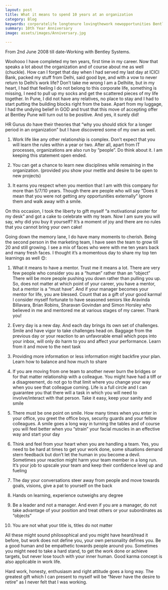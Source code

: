 ```yaml
---
layout: post
title: What it means to spend 10 years at an organization
category: Blog
keywords: corporatelife longtenure lovingthework newopportunities BentleySystems worklife
summary: 10th Year Anniversary
image: assets/images/Anniversary.jpg

---
```


From 2nd June 2008 till date-Working with Bentley Systems. 

Woohooo I have completed my ten years, first time in my career. Now that speaks a lot about the organization and of course about me as well (chuckle). How can I forget that day when I had served my last day at ICICI Bank, packed my stuff from Delhi, said good bye, and with a vow to never return to Delhi’s work life? Don’t take me wrong I am a Delhiite, but in my heart, I had that feeling I do not belong to this corporate life, something is missing, I need to pull up my socks and get the scattered pieces of my life together. In Pune, I did not have any relatives, no place to stay and I had to start putting the building blocks right from the base. Apart from my luggage, I had the undying belief in GOD and trust that this move of accepting offer at Bentley Pune will turn out to be positive. And yes, it surely did!

HR Gurus do have their theories that “why you should stick for a longer period in an organization” but I have discovered some of my own as well.

1) Work life like any other relationship is complex. Don’t expect that you will learn the rules within a year or two. After all, apart from IT processes, organizations are also run by “people”. Do think about it. I am keeping this statement open ended.

2) You can get a chance to learn new disciplines while remaining in the organization. (provided you show your mettle and desire to be open to new projects)

3) It earns you respect when you mention that I am with this company for more than 5/7/10 years. Though there are people who will say “Does it mean that you were not getting any opportunities externally” Ignore them and walk away with a smile.

On this occasion, I took the liberty to gift myself “a motivational poster for my desk” and got a cake to celebrate with my team. Now I am sure you will say, why did you buy it yourself? It’s a moment of joy and there are no rules that you cannot bring your own cake! 

Going down the memory lane, I do have many moments to cherish. Being the second person in the marketing team, I have seen the team to grow till 20 and still growing. I see a mix of faces who were with me ten years back and many fresh faces. I thought it’s a momentous day to share my top ten learnings as well 😊: 

1) What it means to have a mentor. Trust me it means a lot. There are very few people who consider you as a “human” rather than an “object” There will be more people pushing you down rather than pulling you up. So, does not matter at which point of your career, you have a mentor, but a mentor is a “must have”. And if your manager becomes your mentor for life, you are blessed. Count that as a gift of your good karma! I consider myself fortunate to have seasoned seniors like Aravinda Billavara, Brian Robins, Sharavan Govindan and Simon Horsley who believed in me and mentored me at various stages of my career. Thank you! 

2) Every day is a new day. And each day brings its own set of challenges. Smile and have vigor to take challenges head on. Baggage from the previous day or your reaction to an unfavorable email which pops into your inbox, will only do harm to you and affect your performance. Learn from it and move to the next task

3) Providing more information or less information might backfire your plan. Learn how to balance and how much to share

4) If you are moving from one team to another never burn the bridges or for that matter relationship with a colleague. You might have had a tiff or a disagreement, do not go to that limit where you change your way when you see that colleague coming. Life is a full circle and I can guarantee you that there will a task in which you will need to involve/interact with that person. Take it easy, keep your sanity and smile

5) There must be one point on smile. How many times when you enter in your office, you greet the office boys, security guards and your fellow colleagues. A smile goes a long way in turning the tables and of course you will feel better when you “strain” your facial muscles in an effective way and start your day

6) Think and feel from your heart when you are handling a team. Yes, you need to be hard at times to get your work done, some situations demand stern feedback but don’t let the human in you become a devil. Sometimes your reaction might harm your team member in a long run. It’s your job to upscale your team and keep their confidence level up and fueling

7) The day your conversations steer away from people and move towards goals, visions, give a pat to yourself on the back

8) Hands on learning, experience outweighs any degree

9) Be a leader and not a manager. And even if you are a manager, do not take advantage of your position and treat others or your subordinates as “objects”

10) You are not what your title is, titles do not matter

All these might sound philosophical and you might have heard/read it before, but work does not define you, your own personality defines you. Be a good human and be empathetic towards people around you. Sometimes you might need to take a hard stand, to get the work done or achieve targets, but never lose touch with your inner human. Good karma concept is also applicable in work life.

Hard work, honesty, enthusiasm and right attitude goes a long way. The greatest gift which I can present to myself will be “Never have the desire to retire” as I never felt that I was working.

